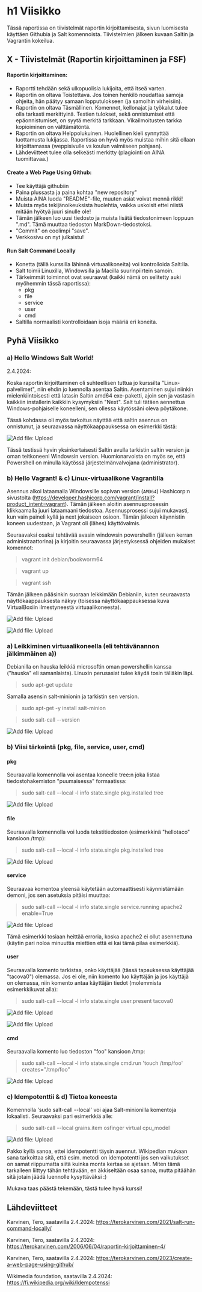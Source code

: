 # h1 Viisikko

Tässä raportissa on tiivistelmät raportin kirjoittamisesta, sivun luomisesta käyttäen Githubia ja Salt komennoista. Tiivistelmien jälkeen kuvaan Saltin ja Vagrantin kokeilua.

## X - Tiivistelmät (Raportin kirjoittaminen ja FSF)

#### Raportin kirjoittaminen:

- Raportti tehdään sekä ulkopuolisia lukijoita, että itseä varten.
- Raportin on oltava Toistettava. Jos toinen henkilö noudattaa samoja ohjeita, hän päätyy samaan lopputulokseen (ja samoihin virheisiin).
- Raportin on oltava Täsmällinen. Komennot, kellonajat ja työkalut tulee olla tarkasti merkittyinä. Testien tulokset, sekä onnistumiset että epäonnistumiset, on syytä merkitä tarkkaan. Vikailmoitusten tarkka
kopioiminen on välttämätöntä. 
- Raportin on oltava Helppolukuinen. Huolellinen kieli synnyttää luottamusta lukijassa. Raportissa on hyvä myös muistaa mihin sitä ollaan kirjoittamassa (weppisivulle vs koulun valmiiseen pohjaan).
- Lähdeviitteet tulee olla selkeästi merkitty (plagiointi on AINA tuomittavaa.)

#### Create a Web Page Using Github:

- Tee käyttäjä githubiin
- Paina plussasta ja paina kohtaa "new repository"
- Muista AINA luoda "README"-file, muuten asiat voivat mennä rikki!
- Muista myös tekijänoikeuksista huolehtia, vaikka uskoisit ettei niistä mitään hyötyä juuri sinulle ole!
- Tämän jälkeen luo uusi tiedosto ja muista lisätä tiedostonimeen loppuun ".md". Tämä muuttaa tiedoston MarkDown-tiedostoksi.
- "Commit" on coolimpi "save".
- Verkkosivu on nyt julkaistu!

#### Run Salt Command Locally

- Konetta (tällä kurssilla lähinnä virtuaalikoneita) voi kontrolloida Salt:lla.
- Salt toimii Linuxilla, Windowsilla ja Macilla suurinpiirtein samoin.
- Tärkeimmät toiminnot ovat seuraavat (kaikki nämä on selitetty auki myöhemmin tässä raportissa):
  - pkg
  - file
  - service
  - user
  - cmd
- Saltilla normaalisti kontrolloidaan isoja määriä eri koneita.


## Pyhä Viisikko

### a) Hello Windows Salt World!

2.4.2024:

Koska raportin kirjoittaminen oli suhteellisen tuttua jo kurssilta "Linux-palvelimet", niin ehdin jo luennolla asentaa Saltin. Asentaminen sujui niinkin mielenkiintoisesti että latasin Saltin amd64 exe-paketti, 
ajoin sen ja vastasin kaikkiin installerin kaikkiin kysymyksiin "Next". Salt tuli tätäen aennettua Windows-pohjaiselle koneelleni, sen ollessa käytössäni oleva pöytäkone.

Tässä kohdassa oli myös tarkoitus näyttää että saltin asennus on onnistunut, ja seuraavassa näyttökaappauksessa on esimerkki tästä:

![Add file: Upload](h1_2_SaltTest.png)

Tässä testissä hyvin yksinkertaisesti Saltin avulla tarkistin saltin version ja oman teitkoneeni Windowsin version. Huomionarvoista on myös se, että Powershell on minulla käytössä järjestelmänvalvojana (administrator).



### b) Hello Vagrant! & c) Linux-virtuaalikone Vagrantilla


Asennus alkoi lataamalla Windowsille sopivan version (`AMD64`) Hashicorp:n sivustolta (https://developer.hashicorp.com/vagrant/install?product_intent=vagrant). Tämän jälkeen aloitin asennusprosessin klikkaamalla juuri lataamaani tiedostoa. Asennusprosessi sujui mukavasti, kun vain paineli kyllä ja next jokaiseen osioon. Tämän jälkeen käynnistin koneen uudestaan, ja Vagrant oli (lähes) käyttövalmis.

Seuraavaksi osaksi tehtävää avasin windowsin powershellin (jälleen kerran administraattorina) ja kirjoitin seuraavassa järjestyksessä ohjeiden mukaiset komennot:

   > vagrant init debian/bookworm64

   > vagrant up

   > vagrant ssh  

Tämän jälkeen pääsinkin suoraan leikkimään Debianiin, kuten seuraavasta näyttökaappauksesta näkyy (toisessa näyttökaappauksessa kuva VirtualBoxiin ilmestyneestä virtuaalikoneesta).

![Add file: Upload](h1_3_Vagranttest.png)

![Add file: Upload](h1_4_VirtualBox.png)


### a) Leikkiminen virtuaalikoneella (eli tehtävänannon  jälkimmäinen a))

Debianilla on hauska leikkiä microsoftin oman powershellin kanssa ("hauska" eli samanlaista). Linuxin perusasiat tulee käydä tosin tälläkin läpi.

   > sudo apt-get update

Samalla asensin salt-minionin ja tarkistin sen version.

   > sudo apt-get -y install salt-minion

   > sudo salt-call --version

![Add file: Upload](h1_5_SaltCall.png)




### b) Viisi tärkeintä (pkg, file, service, user, cmd)

#### pkg

Seuraavalla komennolla voi asentaa koneelle tree:n joka listaa tiedostohakemiston "puumaisessa" formaatissa:

   > sudo salt-call --local -l info state.single pkg.installed tree
 
![Add file: Upload](h1_6_pkg.png)



#### file

Seuraavalla komennolla voi luoda tekstitiedoston (esimerkkinä "hellotaco" kansioon /tmp):

   > sudo salt-call --local -l info state.single pkg.installed tree
 
![Add file: Upload](h1_7_file.png)



#### service

Seuraavaa komentoa yleensä käytetään automaattisesti käynnistämään demoni, jos sen asetuksia pitäisi muuttaa:

   > sudo salt-call --local -l info state.single service.running apache2 enable=True
 
![Add file: Upload](h1_8_service.png)

Tämä esimerkki tosiaan heittää erroria, koska apache2 ei ollut asennettuna (käytin pari noloa minuuttia miettien että ei kai tämä pilaa esimerkkiä).



#### user

Seuraavalla komento tarkistaa, onko käyttäjää (tässä tapauksessa käyttäjää "tacova0") olemassa. Jos ei ole, niin komento luo käyttäjän ja jos käyttäjä on olemassa, niin komento antaa käyttäjän tiedot (molemmista esimerkkikuvat alla):

   > sudo salt-call --local -l info state.single user.present tacova0
 
![Add file: Upload](h1_9a_EiKauttajaa.png)

![Add file: Upload](h1_9b_KyllaKauttaja.png)



#### cmd

Seuraavalla komento luo tiedoston "foo" kansioon /tmp:

   > sudo salt-call --local -l info state.single cmd.run 'touch /tmp/foo' creates="/tmp/foo"
 
![Add file: Upload](h1_10_cmd.png)



### c) Idempotenttii & d) Tietoa koneesta

Komennolla 'sudo salt-call --local' voi ajaa Salt-minionilla komentoja lokaalisti. Seuraavaksi pari esimerkkiä alle:

   > sudo salt-call --local grains.item osfinger virtual cpu_model

![Add file: Upload](h1_11_osfinger.png)


Pakko kyllä sanoa, ettei idempotentti täysin auennut. Wikipedian mukaan sana tarkoittaa sitä, että esim. metodi on idempotentti jos sen vaikutukset on samat riippumatta siitä kuinka monta kertaa se ajetaan. Miten tämä tarkalleen liittyy tähän tehtävään, en äkkiseltään osaa sanoa, mutta pitäähän sitä jotain jäädä luennolle kysyttäväksi :)

Mukava taas päästä tekemään, tästä tulee hyvä kurssi!


## Lähdeviitteet


Karvinen, Tero, saatavilla 2.4.2024: https://terokarvinen.com/2021/salt-run-command-locally/

Karvinen, Tero, saatavilla 2.4.2024: https://terokarvinen.com/2006/06/04/raportin-kirjoittaminen-4/

Karvinen, Tero, saatavilla 2.4.2024: https://terokarvinen.com/2023/create-a-web-page-using-github/

Wikimedia foundation, saatavilla 2.4.2024: https://fi.wikipedia.org/wiki/Idempotenssi

